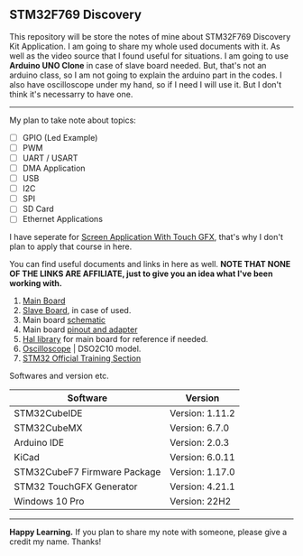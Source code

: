 ## STM32F769 Discovery

This repository will be store the notes of mine about STM32F769 Discovery Kit Application. I am going to share my whole used documents with it. As well as the video source that I found useful for situations. I am going to use __Arduino UNO Clone__ in case of slave board needed. But, that's not an arduino class, so I am not going to explain the arduino part in the codes. I also have oscilloscope under my hand, so if I need I will use it. But I don't think it's necessarry to have one.

<hr>

My plan to take note about topics:

- [ ] GPIO (Led Example)
- [ ] PWM
- [ ] UART / USART
- [ ] DMA Application
- [ ] USB
- [ ] I2C
- [ ] SPI
- [ ] SD Card
- [ ] Ethernet Applications

I have seperate for [Screen Application With Touch GFX](https://github.com/serkankas/Touch_GFX_Tutorial), that's why I don't plan to apply that course in here.

You can find useful documents and links in here as well. __NOTE THAT NONE OF THE LINKS ARE AFFILIATE, just to give you an idea what I've been working with.__

1. [Main Board](https://www.st.com/en/evaluation-tools/32f769idiscovery.html)
1. [Slave Board](https://www.robotistan.com/uno-r3-development-board-compatible-with-arduino-with-usb-cable-usb-chip-ch340), in case of used.
1. Main board [schematic](/DOCs/Schematic.PDF)
1. Main board [pinout and adapter](/DOCs/Pinout%20and%20Adapters.pdf)
1. [Hal library](/DOCs/HAL%20and%20Low%20Layer.pdf) for main board for reference if needed.
1. [Oscilloscope](http://hantek.com/products/detail/17182) | DSO2C10 model.
1. [STM32 Official Training Section](https://www.st.com/content/st_com/en/support/learning/stm32-education/stm32-online-training/stm32f7-online-training.html)

Softwares and version etc.

| Software | Version
| --- | ---
| STM32CubeIDE| Version: 1.11.2
| STM32CubeMX| Version: 6.7.0
| Arduino IDE| Version: 2.0.3
| KiCad| Version: 6.0.11
| STM32CubeF7 Firmware Package | Version: 1.17.0
| STM32 TouchGFX Generator | Version: 4.21.1
| Windows 10 Pro | Version: 22H2

<hr>

__Happy Learning.__ If you plan to share my note with someone, please give a credit my name. Thanks!